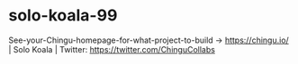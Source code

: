 # solo-koala-99
See-your-Chingu-homepage-for-what-project-to-build -> https://chingu.io/ | Solo Koala | Twitter: https://twitter.com/ChinguCollabs
